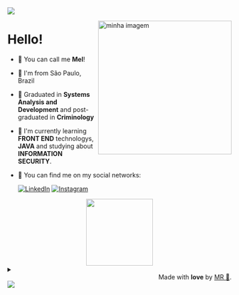 <img src="https://capsule-render.vercel.app/api?type=Waving&color=ef95ae&fontColor=ef95ae&height=70&section=header" />

<p align="left">
<img align="right" alt="minha imagem" width="300" src="https://media.discordapp.net/attachments/929899914836738061/1105261250348339370/ffbb0050d9b94168ebe7dd8a7d09374a.gif">
<h1>Hello!</h1>

- 🌸 You can call me **Mel**!

- 📍 I'm from São Paulo, Brazil

- 🍧 Graduated in **Systems Analysis and Development** and post-graduated in **Criminology**

- 🫧 I'm currently learning **FRONT END** technologys, **JAVA** and studying about **INFORMATION SECURITY**.

- 🧁 You can find me on my social networks:

  [![LinkedIn](https://img.shields.io/badge/-LinkedIn-000?style=for-the-badge&logo=linkedin&logoColor=ef95ae&color=FFFFFF)](https://www.linkedin.com/in/melissa-ralla/)
[![Instagram](https://img.shields.io/badge/-Instagram-000?style=for-the-badge&logo=instagram&logoColor=ef95ae&color=FFFFFF)](https://instagram.com/mellralla)
</p>

<div align="center">
  <a href="https://github.com/loeycism">
    <! -- language use -->
    <img height="150em" src="https://github-readme-stats.vercel.app/api/top-langs/?username=mellralla&theme=ayu-mirage&hide_border=false&&layout=compact&title_color=ef95ae&text_color=ef95ae&bg_color=FFFFFF&cache_seconds=1800&locale=en">
    
  </a>
</div>

<details align="left">
  <summary></summary>
  - Badges by <a href="https://shields.io/">shields.io</a><br>
  - GitHub Stats by <a href="https://github.com/anuraghazra/github-readme-stats">anuraghazra</a><br>
  - Inspired by <a href="https://github.com/elidianaandrade">EA</a><br>
</details>
 
<div align="right">Made with <strong>love</strong> by <a href="https://github.com/mellralla">MR 🌸</a>.</div>

<img src="https://capsule-render.vercel.app/api?type=Waving&color=ef95ae&fontColor=ef95ae&height=70&section=footer&animation=fadeIn" />
